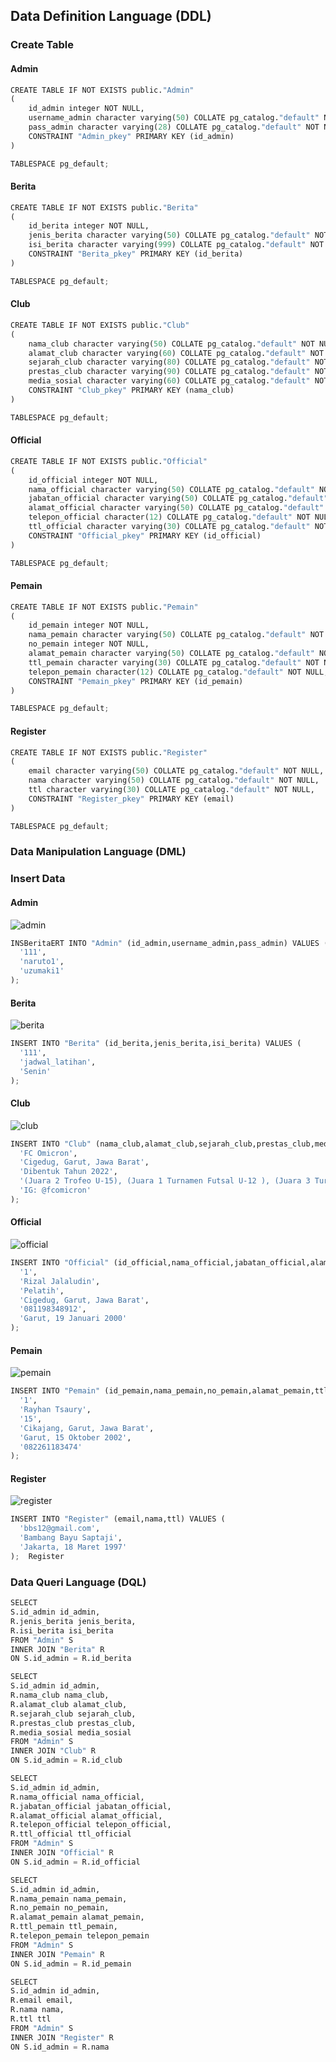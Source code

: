 ## Data Definition Language (DDL)
### Create Table
#### Admin
```python
CREATE TABLE IF NOT EXISTS public."Admin"
(
    id_admin integer NOT NULL,
    username_admin character varying(50) COLLATE pg_catalog."default" NOT NULL,
    pass_admin character varying(28) COLLATE pg_catalog."default" NOT NULL,
    CONSTRAINT "Admin_pkey" PRIMARY KEY (id_admin)
)

TABLESPACE pg_default;

```
#### Berita
```python
CREATE TABLE IF NOT EXISTS public."Berita"
(
    id_berita integer NOT NULL,
    jenis_berita character varying(50) COLLATE pg_catalog."default" NOT NULL,
    isi_berita character varying(999) COLLATE pg_catalog."default" NOT NULL,
    CONSTRAINT "Berita_pkey" PRIMARY KEY (id_berita)
)

TABLESPACE pg_default;
```
#### Club
```python
CREATE TABLE IF NOT EXISTS public."Club"
(
    nama_club character varying(50) COLLATE pg_catalog."default" NOT NULL,
    alamat_club character varying(60) COLLATE pg_catalog."default" NOT NULL,
    sejarah_club character varying(80) COLLATE pg_catalog."default" NOT NULL,
    prestas_club character varying(90) COLLATE pg_catalog."default" NOT NULL,
    media_sosial character varying(60) COLLATE pg_catalog."default" NOT NULL,
    CONSTRAINT "Club_pkey" PRIMARY KEY (nama_club)
)

TABLESPACE pg_default;
```
#### Official
```python
CREATE TABLE IF NOT EXISTS public."Official"
(
    id_official integer NOT NULL,
    nama_official character varying(50) COLLATE pg_catalog."default" NOT NULL,
    jabatan_official character varying(50) COLLATE pg_catalog."default" NOT NULL,
    alamat_official character varying(50) COLLATE pg_catalog."default" NOT NULL,
    telepon_official character(12) COLLATE pg_catalog."default" NOT NULL,
    ttl_official character varying(30) COLLATE pg_catalog."default" NOT NULL,
    CONSTRAINT "Official_pkey" PRIMARY KEY (id_official)
)

TABLESPACE pg_default;
```
#### Pemain
```python
CREATE TABLE IF NOT EXISTS public."Pemain"
(
    id_pemain integer NOT NULL,
    nama_pemain character varying(50) COLLATE pg_catalog."default" NOT NULL,
    no_pemain integer NOT NULL,
    alamat_pemain character varying(50) COLLATE pg_catalog."default" NOT NULL,
    ttl_pemain character varying(30) COLLATE pg_catalog."default" NOT NULL,
    telepon_pemain character(12) COLLATE pg_catalog."default" NOT NULL,
    CONSTRAINT "Pemain_pkey" PRIMARY KEY (id_pemain)
)

TABLESPACE pg_default;
```
#### Register
```python
CREATE TABLE IF NOT EXISTS public."Register"
(
    email character varying(50) COLLATE pg_catalog."default" NOT NULL,
    nama character varying(50) COLLATE pg_catalog."default" NOT NULL,
    ttl character varying(30) COLLATE pg_catalog."default" NOT NULL,
    CONSTRAINT "Register_pkey" PRIMARY KEY (email)
)

TABLESPACE pg_default;
```


### Data Manipulation Language (DML)
### Insert Data
#### Admin
![admin](https://user-images.githubusercontent.com/86096057/170278815-a39ab735-ad23-4c37-b66b-0925d6f3669f.png)
```python
INSBeritaERT INTO "Admin" (id_admin,username_admin,pass_admin) VALUES (
  '111',
  'naruto1',
  'uzumaki1'
); 
```
#### Berita
![berita](https://user-images.githubusercontent.com/86096057/170278742-13bac5b4-7a46-43fd-b754-599ed8d743a7.png)
```python
INSERT INTO "Berita" (id_berita,jenis_berita,isi_berita) VALUES (
  '111',
  'jadwal_latihan',
  'Senin'
);
```
#### Club
![club](https://user-images.githubusercontent.com/86096057/170278682-c738ebaf-2fe4-484c-9517-6685889f85fb.png)
```python
INSERT INTO "Club" (nama_club,alamat_club,sejarah_club,prestas_club,media_sosial) VALUES (
  'FC Omicron',
  'Cigedug, Garut, Jawa Barat',
  'Dibentuk Tahun 2022',
  '(Juara 2 Trofeo U-15), (Juara 1 Turnamen Futsal U-12 ), (Juara 3 Turnamen Futsal U-15)',
  'IG: @fcomicron'
); 
```
#### Official
![official](https://user-images.githubusercontent.com/86096057/170278623-5eb7dbda-ed03-4929-80d8-ac4f38717889.png)
```python
INSERT INTO "Official" (id_official,nama_official,jabatan_official,alamat_official,telepon_official,ttl_official) VALUES (
  '1',
  'Rizal Jalaludin',
  'Pelatih',
  'Cigedug, Garut, Jawa Barat',
  '081198348912',
  'Garut, 19 Januari 2000'
); 
```
#### Pemain
![pemain](https://user-images.githubusercontent.com/86096057/170278594-6f09be63-af33-49b5-98f1-81747bea0359.png)
```python
INSERT INTO "Pemain" (id_pemain,nama_pemain,no_pemain,alamat_pemain,ttl_pemain,telepon_pemain) VALUES (
  '1',
  'Rayhan Tsaury',
  '15',
  'Cikajang, Garut, Jawa Barat',
  'Garut, 15 Oktober 2002',
  '082261183474'
); 
```
#### Register
![register](https://user-images.githubusercontent.com/86096057/170278545-ee594e01-ace8-4732-9973-3e9c1ffd5cb1.png)
```python
INSERT INTO "Register" (email,nama,ttl) VALUES (
  'bbs12@gmail.com',
  'Bambang Bayu Saptaji',
  'Jakarta, 18 Maret 1997'
);  Register
```


### Data Queri Language (DQL)
```python
SELECT 
S.id_admin id_admin, 
R.jenis_berita jenis_berita,
R.isi_berita isi_berita
FROM "Admin" S
INNER JOIN "Berita" R
ON S.id_admin = R.id_berita
```
```python
SELECT 
S.id_admin id_admin, 
R.nama_club nama_club,
R.alamat_club alamat_club,
R.sejarah_club sejarah_club,
R.prestas_club prestas_club,
R.media_sosial media_sosial
FROM "Admin" S
INNER JOIN "Club" R
ON S.id_admin = R.id_club
```
```python
SELECT 
S.id_admin id_admin, 
R.nama_official nama_official,
R.jabatan_official jabatan_official,
R.alamat_official alamat_official,
R.telepon_official telepon_official,
R.ttl_official ttl_official
FROM "Admin" S
INNER JOIN "Official" R
ON S.id_admin = R.id_official
```

```python
SELECT 
S.id_admin id_admin, 
R.nama_pemain nama_pemain,
R.no_pemain no_pemain,
R.alamat_pemain alamat_pemain,
R.ttl_pemain ttl_pemain,
R.telepon_pemain telepon_pemain
FROM "Admin" S
INNER JOIN "Pemain" R
ON S.id_admin = R.id_pemain
```
```python
SELECT 
S.id_admin id_admin, 
R.email email,
R.nama nama,
R.ttl ttl
FROM "Admin" S
INNER JOIN "Register" R
ON S.id_admin = R.nama
```
